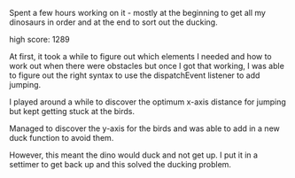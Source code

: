 Spent a few hours working on it - mostly at the beginning to get all my dinosaurs in order and at the end to sort out the ducking.


high score: 1289 


At first, it took a while to figure out which elements I needed and how to work out when there were obstacles but once I got that working, I was able to figure out the right syntax to use the dispatchEvent listener to add jumping. 

I played around a while to discover the optimum x-axis distance for jumping but kept getting stuck at the birds. 

Managed to discover the y-axis for the birds and was able to add in a new duck function to avoid them. 

However, this meant the dino would duck and not get up. I put it in a settimer to get back up and this solved the ducking problem. 
